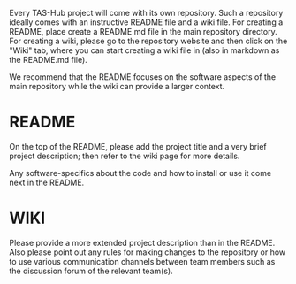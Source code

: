 Every TAS-Hub project will come with its own repository. Such a repository ideally comes with an instructive README file and a wiki file. For creating a README, place create a README.md file in the main repository directory. For creating a wiki, please go to the repository website and then click on the "Wiki" tab, where you can start creating a wiki file in (also in markdown as the README.md file). 

We recommend that the README focuses on the software aspects of the main repository while the wiki can provide a larger context. 

# README

On the top of the README, please add the project title and a very brief project description; then refer to the wiki page for more details.

Any software-specifics about the code and how to install or use it come next in the README.

# WIKI

Please provide a more extended project description than in the README. Also please point out any rules for making changes to the repository or how to use various communication channels between team members such as the discussion forum of the relevant team(s).






